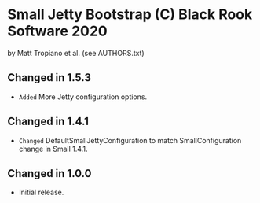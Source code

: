 Small Jetty Bootstrap (C) Black Rook Software 2020
==================================================
by Matt Tropiano et al. (see AUTHORS.txt)


Changed in 1.5.3
----------------

- `Added` More Jetty configuration options.


Changed in 1.4.1
----------------

- `Changed` DefaultSmallJettyConfiguration to match SmallConfiguration change in Small 1.4.1.


Changed in 1.0.0
----------------

- Initial release.
